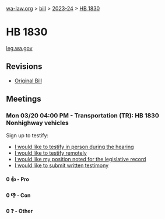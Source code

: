 [wa-law.org](/) > [bill](/bill/) > [2023-24](/bill/2023-24/) > [HB 1830](/bill/2023-24/hb/1830/)

# HB 1830
[leg.wa.gov](https://app.leg.wa.gov/billsummary?BillNumber=1830&Year=2023&Initiative=false)

## Revisions
* [Original Bill](1/)

## Meetings
### Mon 03/20 04:00 PM - Transportation (TR): HB 1830 Nonhighway vehicles
Sign up to testify:
* [I would like to testify in person during the hearing](https://app.leg.wa.gov/csi/Testifier/Add?chamber=House&mId=31055&aId=153705&caId=22403&tId=1)
* [I would like to testify remotely](https://app.leg.wa.gov/csi/Testifier/Add?chamber=House&mId=31055&aId=153705&caId=22403&tId=2)
* [I would like my position noted for the legislative record](https://app.leg.wa.gov/csi/Testifier/Add?chamber=House&mId=31055&aId=153705&caId=22403&tId=3)
* [I would like to submit written testimony](https://app.leg.wa.gov/csi/Testifier/Add?chamber=House&mId=31055&aId=153705&caId=22403&tId=4)

#### 0 👍 - Pro

#### 0 👎 - Con

#### 0 ❓ - Other
